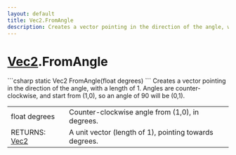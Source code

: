 ```yaml
---
layout: default
title: Vec2.FromAngle
description: Creates a vector pointing in the direction of the angle, with a length of 1. Angles are counter-clockwise, and start from (1,0), so an angle of 90 will be (0,1).
---
```

# [Vec2]({{site.url}}/Pages/Reference/Vec2.html).FromAngle

<div class='signature' markdown='1'>
```csharp
static Vec2 FromAngle(float degrees)
```
Creates a vector pointing in the direction of the angle,
with a length of 1. Angles are counter-clockwise, and start from
(1,0), so an angle of 90 will be (0,1).
</div>

|  |  |
|--|--|
|float degrees|Counter-clockwise angle from (1,0), in             degrees.|
|RETURNS: [Vec2]({{site.url}}/Pages/Reference/Vec2.html)|A unit vector (length of 1), pointing towards degrees.|




